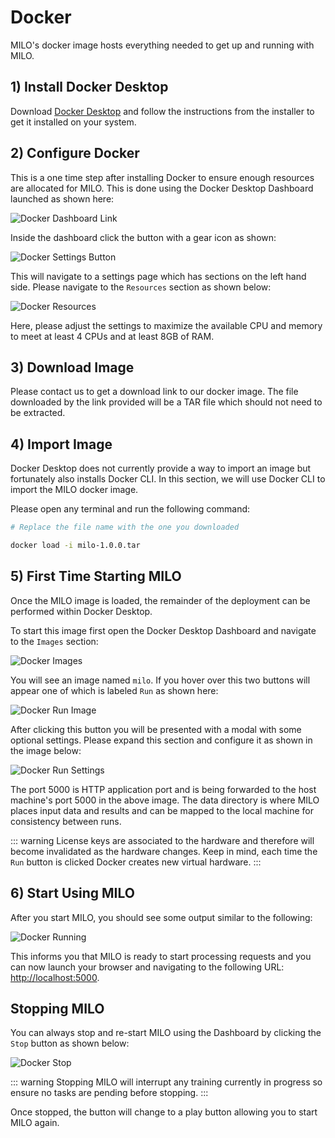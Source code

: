 # Docker

MILO's docker image hosts everything needed to get up and running with MILO.

## 1) Install Docker Desktop

Download [Docker Desktop](https://www.docker.com/products/docker-desktop) and follow the instructions from the installer to get it installed on your system.

## 2) Configure Docker

This is a one time step after installing Docker to ensure enough resources are allocated for MILO. This is done using the Docker Desktop Dashboard launched as shown here:

![Docker Dashboard Link](./images/docker-dashboard-link.png)

Inside the dashboard click the button with a gear icon as shown:

![Docker Settings Button](./images/docker-settings-button.png)

This will navigate to a settings page which has sections on the left hand side. Please navigate to the `Resources` section as shown below:

![Docker Resources](./images/docker-resources.png)

Here, please adjust the settings to maximize the available CPU and memory to meet at least 4 CPUs and at least 8GB of RAM.

## 3) Download Image

Please contact us to get a download link to our docker image. The file downloaded by the link provided will be a TAR file which should not need to be extracted.

## 4) Import Image

Docker Desktop does not currently provide a way to import an image but fortunately also installs Docker CLI. In this section, we will use Docker CLI
to import the MILO docker image.

Please open any terminal and run the following command:

```sh
# Replace the file name with the one you downloaded

docker load -i milo-1.0.0.tar
```

## 5) First Time Starting MILO

Once the MILO image is loaded, the remainder of the deployment can be performed within Docker Desktop.

To start this image first open the Docker Desktop Dashboard and navigate to the `Images` section:

![Docker Images](./images/docker-images.png)

You will see an image named `milo`. If you hover over this two buttons will appear one of which is labeled `Run` as shown here:

![Docker Run Image](./images/docker-image-run.png)

After clicking this button you will be presented with a modal with some optional settings. Please expand this section
and configure it as shown in the image below:

![Docker Run Settings](./images/docker-run-settings.png)

The port 5000 is HTTP application port and is being forwarded to the host machine's port 5000 in the above image. The data
directory is where MILO places input data and results and can be mapped to the local machine for consistency between runs.

::: warning
License keys are associated to the hardware and therefore will become invalidated as the hardware changes. Keep in mind, each time
the `Run` button is clicked Docker creates new virtual hardware.
:::

## 6) Start Using MILO

After you start MILO, you should see some output similar to the following:

![Docker Running](./images/docker-running.png)

This informs you that MILO is ready to start processing requests and you can now launch your browser and navigating
to the following URL: <http://localhost:5000>.

## Stopping MILO

You can always stop and re-start MILO using the Dashboard by clicking the `Stop` button as shown below:

![Docker Stop](./images/docker-stop.png)

::: warning
Stopping MILO will interrupt any training currently in progress so ensure no tasks are pending before stopping.
:::

Once stopped, the button will change to a play button allowing you to start MILO again.
